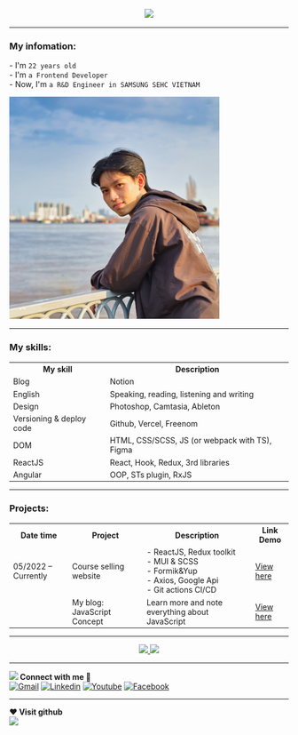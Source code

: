 <p align="center">
    <a href="https://github.com/NguyenTheLuan">
        <img
            src="https://readme-typing-svg.herokuapp.com/?lines=My+fullname+is+Nguy%E1%BB%85n+Th%E1%BA%BF+Lu%C3%A2n;I%27m+a+Front-end+web+developer;In+the+future+fullstack+developer&center=true&width=500&height=50">
<hr/>
    </a>
    <h3>My infomation:</h3>
    <p>- I'm <code>22 years old</code>
    <br/>- I'm <code>a Frontend Developer</code>
    <br/> - Now, I'm <code>a R&D Engineer in SAMSUNG SEHC VIETNAM</code></p>
    <img height="400" src="./images/BachDang.jpg"/>
<hr/>
   
</p>

<h3>My skills:</h3>
<table>
  <tr>
    <th>My skill</th>
    <th>Description</th>
  </tr>
  <tr>
    <td>Blog</td>
    <td>Notion</td>
  </tr>
  <tr>
    <td>English</td>
    <td>Speaking, reading, listening and writing</td>
  </tr>
  <tr>
    <td>Design</td>
    <td>Photoshop, Camtasia, Ableton</td>
  </tr>
  <tr>
    <td>Versioning & deploy code</td>
    <td>Github, Vercel, Freenom</td>
  </tr>
  <tr>
    <td>DOM</td>
    <td>HTML, CSS/SCSS, JS (or webpack with TS), Figma
    </td>
  </tr>
  <tr>
    <td>ReactJS</td>
    <td>React, Hook, Redux, 3rd libraries</td>
  </tr>
  <tr>
    <td>Angular</td>
    <td>OOP, STs plugin, RxJS</td>
  </tr>
</table>
<hr/>

<h3>Projects:</h3>
<table>
  <tr>
    <th>Date time</th>
    <th>Project</th>
    <th>Description</th>
    <th>Link Demo</th>
  </tr>
  <tr>
    <td>05/2022 – Currently</td>
    <td>Course selling website</td>
    <td>
    - ReactJS, Redux toolkit<br/>
    - MUI & SCSS<br/>
    - Formik&Yup<br/>
    - Axios, Google Api<br/>
    - Git actions CI/CD
    </td>
    <td><a href="https://www.course-ecommerce.tk">View here</a></td>
  </tr>
  <tr>
    <td></td>
    <td>My blog: JavaScript Concept</td>
    <td>
    Learn more and note everything about JavaScript
    </td>
    <td><a href="https://s.id/1Hc3p">View here</a></td>
  </tr>
</table>
<hr/>

<div align="center">
    <a align="center" href="https://github.com/NguyenTheLuan?tab=repositories" title="NguyenTheLuan">
        <img width="49%"
            src="https://github-readme-stats.vercel.app/api/top-langs/?username=NguyenTheLuan&hide=c%23,powershell,Mathematica,Ruby,Objective-C,Objective-C%2b%2b,Cuda&title_color=61dafb&text_color=ffffff&icon_color=61dafb&bg_color=20232a&langs_count=8&layout=compact&border_color=61dafb&hide_border=true" />
    </a>
    <a align="center" href="https://github.com/NguyenTheLuan" title="NguyenTheLuan">
        <img width="49%"
            src="https://github-readme-stats.vercel.app/api?username=NguyenTheLuan&show_icons=true&theme=react&border_color=61dafb&hide_border=true" />
    </a>
</div>

<hr/>
<div class="footer">
    <!-- connect -->
    <div >
        <span>
            <b>
                <img src="https://media.giphy.com/media/iY8CRBdQXODJSCERIr/giphy.gif" width="30px">
                Connect with me 🤝
            </b>
        </span>
        <br>
        <span align="center">
            <a href="mailto:nguyentheluan.11.12.2000@gmail.com"><img img
                    src="https://img.shields.io/badge/gmail-%23EA4335.svg?style=plastic&logo=gmail&logoColor=white"
                    alt="Gmail" /></a>
            <a href="https://www.linkedin.com/in/nguyentheluan/target="_blank"><img
                    src="https://img.shields.io/badge/linkedin-%231877F2.svg?style=plastic&logo=linkdin&logoColor=white"
                    alt="Linkedin" /></a>
            <a href="#"><img
                    src="https://img.shields.io/badge/youtube-%23EA4335.svg?style=plastic&logo=youtube&logoColor=white"
                    alt="Youtube" /></a>
            <a href="https://www.facebook.com/nguyentheluan.it" target="_blank"><img
                    src="https://img.shields.io/badge/facebook-%231877F2.svg?style=plastic&logo=facebook&logoColor=white"
                    alt="Facebook" /></a>
        </span>
    </div>
<hr/>
    <!-- visit -->
    <div>
        <span><b>❤️ Visit github</b></span>
        <br>
        <img  src="https://profile-counter.glitch.me/%7Bnguyentheluan.11.12.2000%7D/count.svg"></img>
    </div>

</div>
